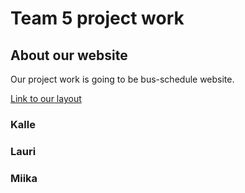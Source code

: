# Team 5 project work
 
## About our website

Our project work is going to be bus-schedule website.

[Link to our layout](http://figma.com)

### Kalle

### Lauri

### Miika

